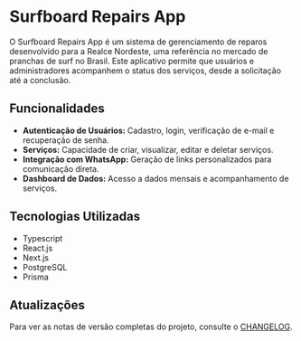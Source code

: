 # Surfboard Repairs App

O Surfboard Repairs App é um sistema de gerenciamento de reparos desenvolvido para a Realce Nordeste, uma referência no mercado de pranchas de surf no Brasil. Este aplicativo permite que usuários e administradores acompanhem o status dos serviços, desde a solicitação até a conclusão.

## Funcionalidades

- **Autenticação de Usuários:** Cadastro, login, verificação de e-mail e recuperação de senha.
- **Serviços:** Capacidade de criar, visualizar, editar e deletar serviços.
- **Integração com WhatsApp:** Geração de links personalizados para comunicação direta.
- **Dashboard de Dados:** Acesso a dados mensais e acompanhamento de serviços.

## Tecnologias Utilizadas

- Typescript
- React.js
- Next.js
- PostgreSQL
- Prisma

## Atualizações

Para ver as notas de versão completas do projeto, consulte o [CHANGELOG](CHANGELOG.md).